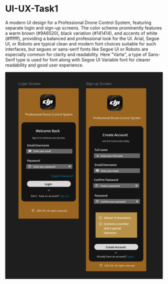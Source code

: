 # UI-UX-Task1
A modern UI design for a Professional Drone Control System, featuring separate login and sign-up screens.
The color scheme prominently features a warm brown (#9A6520), black variation (#141414), and accents of white (#ffffff), providing a balanced and professional look for the UI. 
Arial, Segoe UI, or Roboto are typical clean and modern font choices suitable for such interfaces, but segues or sans-serif fonts like Segoe UI or Roboto are especially common for clarity and readability. 
Here "Varta", a type of Sans- Serif type is used for font along with Segoe UI Variable font for clearer readability and good user experience.

![image alt](https://github.com/MukashifaFatima/UI-UX-Task1/blob/60ed9f7851a26887886ab7995a81c95b473016dd/Screenshot%202025-10-20%20214159.png)
